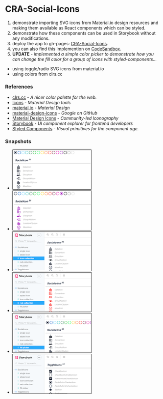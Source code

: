 # CRA-Social-Icons

1. demonstrate importing SVG icons from Material.io design resources and making them available as React components which can be styled.
2. demonstrate how these components can be used in Storybook without any modifications.
3. deploy the app to gh-pages:  [CRA-Social-Icons][app].
4. you can also find this implemention on [CodeSandbox][app-io].
5. **UPDATE** - _implemented a simple color picker to demonstrate how you can change the fill color for a group of icons with styled-components..._
  - using toggle/radio SVG icons from material.io
  - using colors from clrs.cc

### References

- [clrs.cc][clrs-cc] - _A nicer color palette for the web._
- [Icons][material-icons] - _Material Design tools_
- [material.io][material-io] - _Material Design_
- [material-design-icons][material-github] - _Google on GitHub_
- [Material Design Icons][mdi] - _Community-led Iconography_
- [Storybook][story-js] - _UI component explorer for frontend developers_
- [Styled Components][styled-eh] - _Visual primitives for the component age._


### Snapshots

- [![navy][thumb-navy]][img-navy]
- [![purple][thumb-purple]][img-purple]
- [![social][thumb-social]][img-social]
- [![red][thumb-red]][img-red]
- [![picker][thumb-picker]][img-picker]
- [![toggle][thumb-toggle]][img-toggle]


[clrs-cc]: https://clrs.cc/
[material-github]: https://github.com/google/material-design-icons
[material-icons]: https://material.io/tools/icons/?style=baseline
[material-io]: https://material.io/
[mdi]: https://materialdesignicons.com/
[story-js]: https://storybook.js.org/
[styled-eh]: https://www.styled-components.com/

[app]: https://eswat2.github.io/CRA-Social-Icons
[app-io]: https://codesandbox.io/s/beautiful-pine-luosw

[img-navy]: https://eswat2.github.io/CRA-Social-Icons/images/deployed-navy.png
[img-purple]: https://eswat2.github.io/CRA-Social-Icons/images/deployed-purple.png
[img-social]: https://eswat2.github.io/CRA-Social-Icons/images/story-social-icons.png
[img-red]: https://eswat2.github.io/CRA-Social-Icons/images/story-red-icons.png
[img-picker]: https://eswat2.github.io/CRA-Social-Icons/images/story-fill-picker.png
[img-toggle]: https://eswat2.github.io/CRA-Social-Icons/images/story-toggle-icons.png

[thumb-toggle]: images/thumb-toggle-icons.png
[thumb-social]: images/thumb-social-icons.png
[thumb-red]: images/thumb-red-icons.png
[thumb-picker]: images/thumb-fill-picker.png
[thumb-navy]: images/thumb-deployed-navy.png
[thumb-purple]: images/thumb-deployed-purple.png
